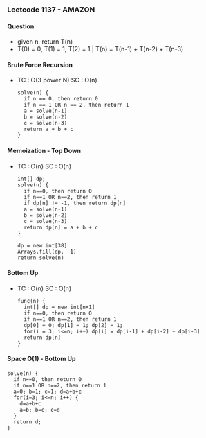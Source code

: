 ### Leetcode 1137 - AMAZON
#### Question
- given n, return T(n)
- T(0) = 0, T(1) = 1, T(2) = 1 | T(n) = T(n-1) + T(n-2) + T(n-3)


#### Brute Force Recursion
- TC : O(3 power N) SC : O(n)
  ```
  solve(n) {
    if n == 0, then return 0
    if n == 1 OR n == 2, then return 1
    a = solve(n-1)
    b = solve(n-2)
    c = solve(n-3)
    return a + b + c
  }
  ```
#### Memoization - Top Down
- TC : O(n) SC : O(n)
  ```
  int[] dp;
  solve(n) {
    if n==0, then return 0
    if n==1 OR n==2, then return 1
    if dp[n] != -1, then return dp[n]
    a = solve(n-1)
    b = solve(n-2)
    c = solve(n-3)
    return dp[n] = a + b + c
  }

  dp = new int[38]
  Arrays.fill(dp, -1)
  return solve(n)
  ```
#### Bottom Up
- TC : O(n) SC : O(n)
  ```
  func(n) {
    int[] dp = new int[n+1]
    if n==0, then return 0
    if n==1 OR n==2, then return 1
    dp[0] = 0; dp[1] = 1; dp[2] = 1;
    for(i = 3; i<=n; i++) dp[i] = dp[i-1] + dp[i-2] + dp[i-3]
    return dp[n]
  }
  ```
#### Space O(1) - Bottom Up

  ```
  solve(n) {
    if n==0, then return 0
    if n==1 OR n==2, then return 1
    a=0; b=1; c=1; d=a+b+c
    for(i=3; i<=n; i++) {
      d=a+b+c
      a=b; b=c; c=d
    }
    return d;
  }
  ```
